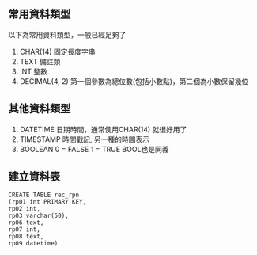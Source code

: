 ## 常用資料類型
以下為常用資料類型，一般已經足夠了
1. CHAR(14) 固定長度字串
2. TEXT 備註類
3. INT 整數
4. DECIMAL(4, 2) 第一個參數為總位數(包括小數點)，第二個為小數保留幾位

## 其他資料類型
1. DATETIME  日期時間，通常使用CHAR(14) 就很好用了
2. TIMESTAMP  時間戳記, 另一種的時間表示
3. BOOLEAN    0 = FALSE 1 = TRUE  BOOL也是同義
## 建立資料表
```
CREATE TABLE rec_rpn
(rp01 int PRIMARY KEY,
rp02 int,
rp03 varchar(50),
rp06 text,
rp07 int,
rp08 text,
rp09 datetime)
```